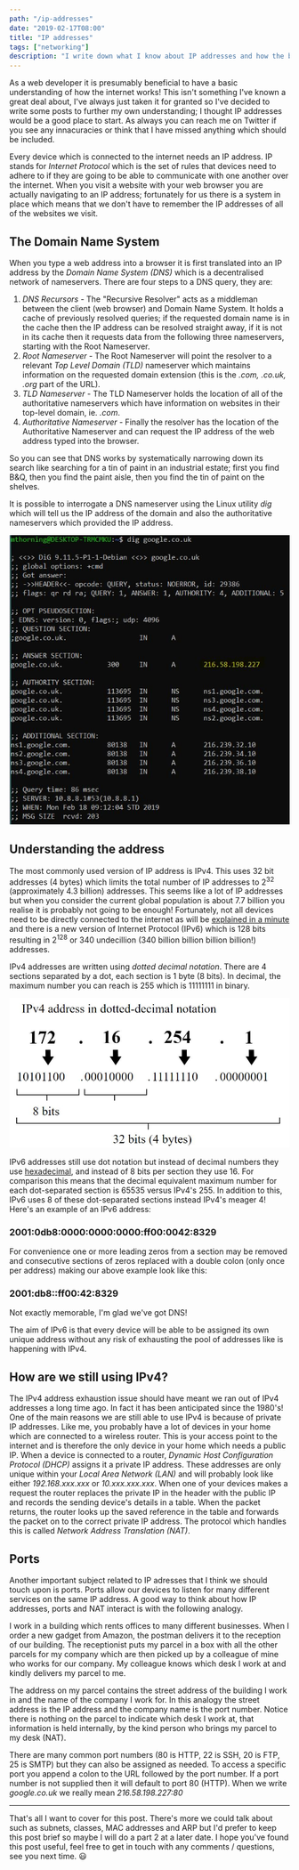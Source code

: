 ```yaml
---
path: "/ip-addresses"
date: "2019-02-17T08:00"
title: "IP addresses"
tags: ["networking"]
description: "I write down what I know about IP addresses and how the browser is able to navigate its way to files you want when you type a URL into the address bar."
---
```


As a web developer it is presumably beneficial to have a basic understanding of how the internet works! This isn't something I've known a great deal about, I've always just taken it for granted so I've decided to write some posts to further my own understanding; I thought IP addresses would be a good place to start. As always you can reach me on Twitter if you see any innacuracies or think that I have missed anything which should be included.

Every device which is connected to the internet needs an IP address. IP stands for _Internet Protocol_ which is the set of rules that devices need to adhere to if they are going to be able to communicate with one another over the internet. When you visit a website with your web browser you are actually navigating to an IP address; fortunately for us there is a system in place which means that we don't have to remember the IP addresses of all of the websites we visit.

## The Domain Name System

When you type a web address into a browser it is first translated into an IP address by the _Domain Name System (DNS)_ which is a decentralised network of nameservers. There are four steps to a DNS query, they are:
1. *DNS Recursors* - The "Recursive Resolver" acts as a middleman between the client (web browser) and Domain Name System. It holds a cache of previously resolved queries; if the requested domain name is in the cache then the IP address can be resolved straight away, if it is not in its cache then it requests data from the following three nameservers, starting with the Root Nameserver.
1. *Root Nameserver* - The Root Nameserver will point the resolver to a relevant _Top Level Domain (TLD)_ nameserver which maintains information on the requested domain extension (this is the _.com, .co.uk, .org_ part of the URL).
1. *TLD Nameserver* - The TLD Nameserver holds the location of all of the authoritative nameservers which have information on websites in their top-level domain, ie. _.com_.
1. *Authoritative Nameserver* - Finally the resolver has the location of the Authoritative Nameserver and can request the IP address of the web address typed into the browser.

So you can see that DNS works by systematically narrowing down its search like searching for a tin of paint in an industrial estate; first you find B&Q, then you find the paint aisle, then you find the tin of paint on the shelves.

It is possible to interrogate a DNS nameserver using the Linux utility _dig_ which will tell us the IP address of the domain and also the authoritative nameservers which provided the IP address.

![output from dig](dig_google.JPG)

## Understanding the address

The most commonly used version of IP address is IPv4. This uses 32 bit addresses (4 bytes) which limits the total number of IP addresses to 2<sup>32</sup> (approximately 4.3 billion) addresses. This seems like a lot of IP addresses but when you consider the current global population is about 7.7 billion you realise it is probably not going to be enough! Fortunately, not all devices need to be directly connected to the internet as will be [explained in a minute](#how-are-we-still-using-ipv4) and there is a new version of Internet Protocol (IPv6) which is 128 bits resulting in 2<sup>128</sup> or 340 undecillion (340 billion billion billion billion!) addresses.

IPv4 addresses are written using _dotted decimal notation_. There are 4 sections separated by a dot, each section is 1 byte (8 bits). In decimal, the maximum number you can reach is 255 which is 11111111 in binary.

![IPv4 dot notation diagram](IPv4_dot_notation.JPG)

IPv6 addresses still use dot notation but instead of decimal numbers they use [hexadecimal](https://en.wikipedia.org/wiki/Hexadecimal), and instead of 8 bits per section they use 16. For comparison this means that the decimal equivalent maximum number for each dot-separated section is 65535 versus IPv4's 255. In addition to this, IPv6 uses 8 of these dot-separated sections instead IPv4's meager 4! Here's an example of an IPv6 address:
### **2001:0db8:0000:0000:0000:ff00:0042:8329**

For convenience one or more leading zeros from a section may be removed and consecutive sections of zeros replaced with a double colon (only once per address) making our above example look like this:
### **2001:db8::ff00:42:8329**

Not exactly memorable, I'm glad we've got DNS!

The aim of IPv6 is that every device will be able to be assigned its own unique address without any risk of exhausting the pool of addresses like is happening with IPv4.

## How are we still using IPv4?

The IPv4 address exhaustion issue should have meant we ran out of IPv4 addresses a long time ago. In fact it has been anticipated since the 1980's! One of the main reasons we are still able to use IPv4 is because of private IP addresses. Like me, you probably have a lot of devices in your home which are connected to a wireless router. This is your access point to the internet and is therefore the only device in your home which needs a public IP. When a device is connected to a router, _Dynamic Host Configuration Protocol (DHCP)_ assigns it a private IP address. These addresses are only unique within your _Local Area Network (LAN)_ and will probably look like either _192.168.xxx.xxx_ or _10.xxx.xxx.xxx_. When one of your devices makes a request the router replaces the private IP in the header with the public IP and records the sending device's details in a table. When the packet returns, the router looks up the saved reference in the table and forwards the packet on to the correct private IP address. The protocol which handles this is called _Network Address Translation (NAT)_.

## Ports

Another important subject related to IP adresses that I think we should touch upon is ports. Ports allow our devices to listen for many different services on the same IP address. A good way to think about how IP addresses, ports and NAT interact is with the following analogy.

I work in a building which rents offices to many different businesses. When I order a new gadget from Amazon, the postman delivers it to the reception of our building. The receptionist puts my parcel in a box with all the other parcels for my company which are then picked up by a colleague of mine who works for our company. My colleague knows which desk I work at and kindly delivers my parcel to me.

The address on my parcel contains the street address of the building I work in and the name of the company I work for. In this analogy the street address is the IP address and the company name is the port number. Notice there is nothing on the parcel to indicate which desk I work at, that information is held internally, by the kind person who brings my parcel to my desk (NAT).

There are many common port numbers (80 is HTTP, 22 is SSH, 20 is FTP, 25 is SMTP) but they can also be assigned as needed. To access a specific port you append a colon to the URL followed by the port number. If a port number is not supplied then it will default to port 80 (HTTP). When we write _google.co.uk_ we really mean _216.58.198.227:80_

---

That's all I want to cover for this post. There's more we could talk about such as subnets, classes, MAC addresses and ARP but I'd prefer to keep this post brief so maybe I will do a part 2 at a later date. I hope you've found this post useful, feel free to get in touch with any comments / questions, see you next time. :smiley:
